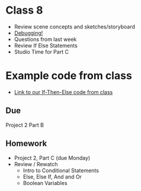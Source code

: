 # Class 8

* Review scene concepts and sketches/storyboard
* [Debugging!](https://docs.google.com/presentation/d/1eSXrSb43eJ6kqaGvvDZvDnR5dbw-NIZKvuElHQVVzWk/edit?usp=sharing)
* Questions from last week
* Review If Else Statements
* Studio Time for Part C 

# Example code from class
* [Link to our If-Then-Else code from class](http://alpha.editor.p5js.org/2sman/sketches/HJq-QBwj-)


## Due
Project 2 Part B

## Homework
* Project 2, Part C (due Monday)
* Review / Rewatch 
	* Intro to Conditional Statements
	* Else, Else If, And and Or
	* Boolean Variables
